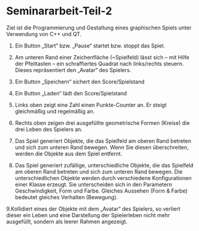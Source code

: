 # Seminararbeit-Teil-2
Ziel  ist die Programmierung und Gestaltung eines graphischen Spiels unter Verwendung von C++ und QT. 

1. Ein Button „Start“ bzw. „Pause“ startet bzw. stoppt das Spiel.

2. Am unteren Rand einer Zeichenfläche (~Spielfeld) lässt sich – mit Hilfe der Pfeiltasten – ein schraffiertes Quadrat nach links/rechts steuern. Dieses repräsentiert den „Avatar“ des Spielers.

3. Ein Button „Speichern“ sichert den Score/Spielstand

4. Ein Button „Laden“ lädt den Score/Spielstand 

5. Links oben zeigt eine Zahl einen Punkte-Counter an. Er steigt gleichmäßig und regelmäßig an.

6. Rechts oben zeigen drei ausgefüllte geometrische Formen (Kreise) die drei Leben des Spielers an.

7. Das Spiel generiert Objekte, die das Spielfeld am oberen Rand betreten und sich zum unteren Rand bewegen. Wenn Sie diesen überschreiten, werden die Objekte aus dem Spiel entfernt. 

8. Das Spiel generiert zufällige, unterschiedliche Objekte, die das Spielfeld am oberen Rand betreten und sich zum unteren Rand bewegen. Die unterschiedlichen Objekte werden durch verschiedene Konfigurationen einer Klasse erzeugt. Sie unterscheiden sich in den Parametern Geschwindigkeit, Form und Farbe. Gleiches Aussehen (Form & Farbe) bedeutet gleiches Verhalten (Bewegung).

9.Kollidiert eines der Objekte mit dem „Avatar“ des Spielers, so verliert dieser ein Leben und eine Darstellung der Spielerleben nicht mehr ausgefüllt, sondern als leerer Rahmen angezeigt. 

